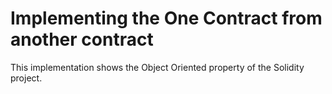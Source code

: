 # Implementing the One Contract from another contract

This implementation shows the Object Oriented property of the Solidity project.

